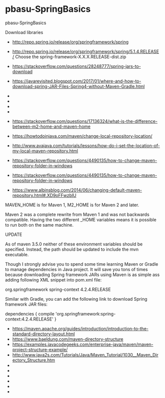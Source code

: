 # pbasu-SpringBasics
pbasu-SpringBasics


Download libraries

* http://repo.spring.io/release/org/springframework/spring
* http://repo.spring.io/release/org/springframework/spring/5.1.4.RELEASE/
Choose the spring-framework-X.X.X.RELEASE-dist.zip

* https://stackoverflow.com/questions/28248777/spring-jars-to-download
* https://javarevisited.blogspot.com/2017/01/where-and-how-to-download-spring-JAR-Files-Spring4-without-Maven-Gradle.html
* 
* 
* 
* 


* https://stackoverflow.com/questions/17136324/what-is-the-difference-between-m2-home-and-maven-home
* https://howtodoinjava.com/maven/change-local-repository-location/
* http://www.avajava.com/tutorials/lessons/how-do-i-set-the-location-of-my-local-maven-repository.html
* https://stackoverflow.com/questions/4490135/how-to-change-maven-repository-folder-in-windows
* https://stackoverflow.com/questions/4490135/how-to-change-maven-repository-folder-in-windows
* https://www.albinsblog.com/2014/06/changing-default-maven-repository.html#.XD9oFFwzbIU

MAVEN_HOME is for Maven 1, M2_HOME is for Maven 2 and later.

Maven 2 was a complete rewrite from Maven 1 and was not backwards compatible. Having the two different _HOME variables means it is possible to run both on the same machine.

UPDATE

As of maven 3.5.0 neither of these environment variables should be specified. Instead, the path should be updated to include the mvn executable.



Though I strongly advise you to spend some time learning Maven or Gradle to manage dependencies in Java project. It will save you tons of times because downloading Spring framework JARs using Maven is as simple ass adding following XML snippet into pom.xml file:

<dependencies>
<dependency>
<groupId>org.springframework</groupId>
<artifactId>spring-context</artifactId>
<version>4.2.4.RELEASE</version>
</dependency>
</dependencies>

Similar with Gradle, you can add the following link to download Spring framework JAR files:

dependencies {
   compile 'org.springframework:spring-context:4.2.4.RELEASE'
}



* https://maven.apache.org/guides/introduction/introduction-to-the-standard-directory-layout.html
* https://www.baeldung.com/maven-directory-structure
* https://examples.javacodegeeks.com/enterprise-java/maven/maven-project-structure-example/
* http://www.java2s.com/Tutorials/Java/Maven_Tutorial/1030__Maven_Directory_Structure.htm
* 
* 
* 
* 
* 
* 
